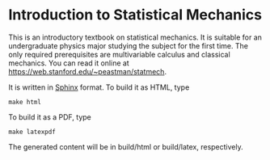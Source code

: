 Introduction to Statistical Mechanics
=====================================

This is an introductory textbook on statistical mechanics.  It is suitable for an undergraduate physics major studying
the subject for the first time.  The only required prerequisites are multivariable calculus and classical mechanics.
You can read it online at https://web.stanford.edu/~peastman/statmech.

It is written in [Sphinx](http://sphinx-doc.org) format.  To build it as HTML, type

    make html

To build it as a PDF, type

    make latexpdf

The generated content will be in build/html or build/latex, respectively.
